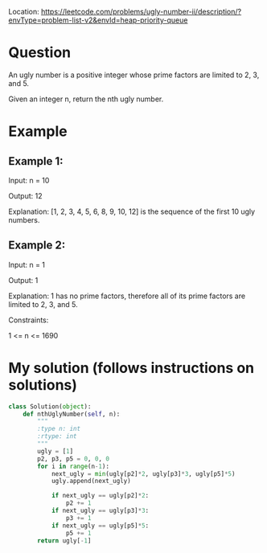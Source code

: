 Location: https://leetcode.com/problems/ugly-number-ii/description/?envType=problem-list-v2&envId=heap-priority-queue
# Question
An ugly number is a positive integer whose prime factors are limited to 2, 3, and 5.

Given an integer n, return the nth ugly number.
 
# Example

## Example 1:

Input: n = 10

Output: 12

Explanation: [1, 2, 3, 4, 5, 6, 8, 9, 10, 12] is the sequence of the first 10 ugly numbers.

## Example 2:

Input: n = 1

Output: 1

Explanation: 1 has no prime factors, therefore all of its prime factors are limited to 2, 3, and 5.

Constraints:

1 <= n <= 1690 

# My solution (follows instructions on solutions)
```python
class Solution(object):
    def nthUglyNumber(self, n):
        """
        :type n: int
        :rtype: int
        """
        ugly = [1]
        p2, p3, p5 = 0, 0, 0
        for i in range(n-1):
            next_ugly = min(ugly[p2]*2, ugly[p3]*3, ugly[p5]*5)
            ugly.append(next_ugly)

            if next_ugly == ugly[p2]*2:
                p2 += 1
            if next_ugly == ugly[p3]*3:
                p3 += 1
            if next_ugly == ugly[p5]*5:
                p5 += 1
        return ugly[-1]
        
```
